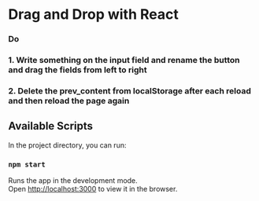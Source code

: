 # Drag and Drop with React

### Do
### 1. Write something on the input field and rename the button and drag the fields from left to right ###
### 2. Delete the prev_content from localStorage after each reload and then reload the page again ###


## Available Scripts

In the project directory, you can run:

### `npm start`

Runs the app in the development mode.\
Open [http://localhost:3000](http://localhost:3000) to view it in the browser.
